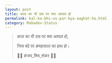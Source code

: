 ```yaml
---
layout: post
title: काल का भी उस पर क्या आघात हो
permalink: kal-ka-bhi-us-par-kya-aaghat-ho.html
category: Mahadev-Status
---
```

> काल का भी उस पर क्या आघात हो,
> 
> जिस बंदे पर #महाकाल का हाथ हो।
> 
> 🚩🙏 #जय_शिव_शंकर 🙏🚩
